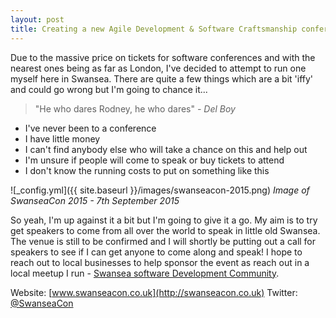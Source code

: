 ```yaml
---
layout: post
title: Creating a new Agile Development & Software Craftsmanship conference - SwanseaCon 2015
---
```


Due to the massive price on tickets for software conferences and with the nearest ones being as far as London, I've decided to attempt to run one myself here in Swansea. There are quite a few things which are a bit 'iffy' and could go wrong but I'm going to chance it...

> "He who dares Rodney, he who dares" *- Del Boy*

* I've never been to a conference
* I have little money
* I can't find anybody else who will take a chance on this and help out
* I'm unsure if people will come to speak or buy tickets to attend
* I don't know the running costs to put on something like this

![_config.yml]({{ site.baseurl }}/images/swanseacon-2015.png)
*Image of SwanseaCon 2015 - 7th September 2015*

So yeah, I'm up against it a bit but I'm going to give it a go. My aim is to try get speakers to come from all over the world to speak in little old Swansea. The venue is still to be confirmed and I will shortly be putting out a call for speakers to see if I can get anyone to come along and speak! I hope to reach out to local businesses to help sponsor the event as reach out in a local meetup I run - [Swansea software Development Community](http://meetup.com/swansea-software-development-community).

Website: [www.swanseacon.co.uk](http://swanseacon.co.uk)
Twitter: [@SwanseaCon](http://twitter.com/SwanseaCon)
